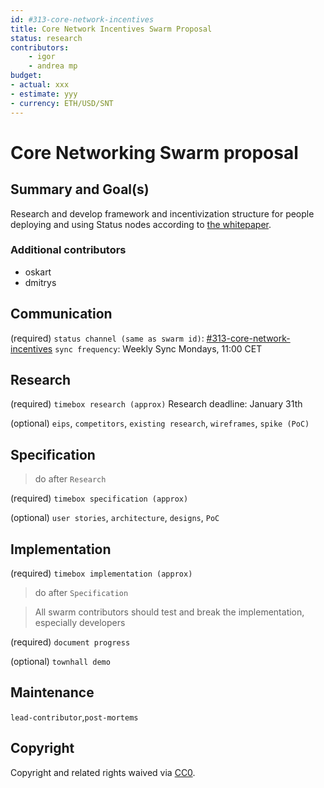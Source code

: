 ```yaml
---
id: #313-core-network-incentives
title: Core Network Incentives Swarm Proposal
status: research
contributors:
    - igor
    - andrea mp
budget:
- actual: xxx
- estimate: yyy
- currency: ETH/USD/SNT
---
```


# Core Networking Swarm proposal

## Summary and Goal(s)

Research and develop framework and incentivization structure for people
deploying and using Status nodes according to [the whitepaper](https://status.im/whitepaper.pdf).

### Additional contributors
- oskart
- dmitrys

## Communication
(required)
`status channel (same as swarm id)`: [#313-core-network-incentives](https://get.status.im/chat/public/313-core-networking)
`sync frequency`: Weekly Sync Mondays, 11:00 CET

## Research
(required) 
`timebox research (approx)` 
Research deadline: January 31th

(optional)
`eips`, `competitors`, `existing research`, `wireframes`, `spike (PoC)`

## Specification

> do after `Research`

(required)
`timebox specification (approx)`

(optional)
`user stories`, `architecture`, `designs`, `PoC`

## Implementation

(required)
`timebox implementation (approx)`

> do after `Specification`

> All swarm contributors should test and break the implementation, especially developers

(required)
`document progress`

(optional)
`townhall demo`

## Maintenance

`lead-contributor`,`post-mortems`

## Copyright

Copyright and related rights waived via [CC0](https://creativecommons.org/publicdomain/zero/1.0/).

